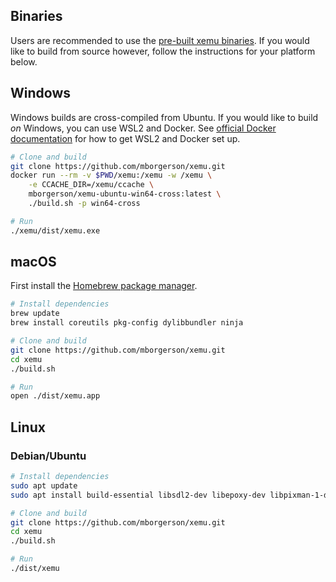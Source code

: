 ## Binaries

Users are recommended to use the [pre-built xemu binaries](https://github.com/mborgerson/xemu/wiki#download). If you would like to build from source however, follow the instructions for your platform below.

## Windows

Windows builds are cross-compiled from Ubuntu. If you would like to build *on* Windows, you can use WSL2 and Docker. See [official Docker
documentation](https://docs.docker.com/docker-for-windows/wsl/) for how to get WSL2 and Docker set up.

```bash
# Clone and build
git clone https://github.com/mborgerson/xemu.git
docker run --rm -v $PWD/xemu:/xemu -w /xemu \
    -e CCACHE_DIR=/xemu/ccache \
    mborgerson/xemu-ubuntu-win64-cross:latest \
    ./build.sh -p win64-cross

# Run
./xemu/dist/xemu.exe
```

## macOS

First install the [Homebrew package manager](https://brew.sh/).

```bash
# Install dependencies
brew update
brew install coreutils pkg-config dylibbundler ninja

# Clone and build
git clone https://github.com/mborgerson/xemu.git
cd xemu
./build.sh

# Run
open ./dist/xemu.app
```

## Linux

### Debian/Ubuntu
```bash
# Install dependencies
sudo apt update
sudo apt install build-essential libsdl2-dev libepoxy-dev libpixman-1-dev libgtk-3-dev libssl-dev libsamplerate0-dev ninja-build

# Clone and build
git clone https://github.com/mborgerson/xemu.git
cd xemu
./build.sh

# Run
./dist/xemu
```
